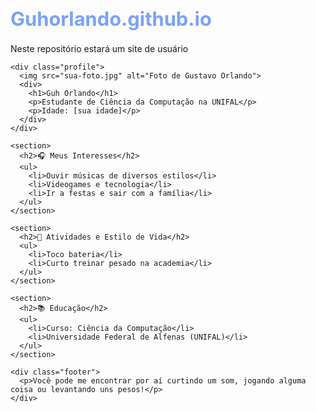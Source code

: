 # Guhorlando.github.io
Neste repositório estará um site de usuário

<!DOCTYPE html>
<html lang="pt-BR">
<head>
  <meta charset="UTF-8">
  <meta name="viewport" content="width=device-width, initial-scale=1">
  <title>Gustavo Orlando - Sobre Mim</title>
  <style>
    :root {
      --bg-color: #1a1b26;
      --card-color: #24283b;
      --text-color: #c0caf5;
      --accent: #7aa2f7;
      --title: #bb9af7;
      --highlight: #9ece6a;
    }

    body {
      margin: 0;
      padding: 20px;
      font-family: 'Segoe UI', Tahoma, Geneva, Verdana, sans-serif;
      background-color: var(--bg-color);
      color: var(--text-color);
    }

    .container {
      max-width: 900px;
      margin: auto;
    }

    .profile {
      display: flex;
      align-items: center;
      gap: 20px;
      margin-bottom: 30px;
    }

    .profile img {
      width: 130px;
      height: 130px;
      object-fit: cover;
      border-radius: 100%;
      border: 3px solid var(--accent);
    }

    h1 {
      color: var(--accent);
      font-size: 2.2em;
    }

    h2 {
      color: var(--title);
      margin-top: 30px;
      border-bottom: 2px solid var(--accent);
      padding-bottom: 5px;
    }

    section {
      background-color: var(--card-color);
      border-radius: 12px;
      padding: 20px;
      margin-top: 20px;
      box-shadow: 0 0 10px rgba(0, 0, 0, 0.3);
    }

    ul {
      padding-left: 20px;
    }

    ul li {
      margin-bottom: 10px;
      list-style-type: "➤ ";
      padding-left: 8px;
    }

    .footer {
      background-color: #1f2335;
      margin-top: 40px;
      padding: 20px;
      border-radius: 10px;
      text-align: center;
      color: #7aa2f7;
      font-style: italic;
    }
  </style>
</head>
<body>
  <div class="container">

    <div class="profile">
      <img src="sua-foto.jpg" alt="Foto de Gustavo Orlando">
      <div>
        <h1>Guh Orlando</h1>
        <p>Estudante de Ciência da Computação na UNIFAL</p>
        <p>Idade: [sua idade]</p>
      </div>
    </div>

    <section>
      <h2>🎧 Meus Interesses</h2>
      <ul>
        <li>Ouvir músicas de diversos estilos</li>
        <li>Videogames e tecnologia</li>
        <li>Ir a festas e sair com a família</li>
      </ul>
    </section>

    <section>
      <h2>🥁 Atividades e Estilo de Vida</h2>
      <ul>
        <li>Toco bateria</li>
        <li>Curto treinar pesado na academia</li>
      </ul>
    </section>

    <section>
      <h2>📚 Educação</h2>
      <ul>
        <li>Curso: Ciência da Computação</li>
        <li>Universidade Federal de Alfenas (UNIFAL)</li>
      </ul>
    </section>

    <div class="footer">
      <p>Você pode me encontrar por aí curtindo um som, jogando alguma coisa ou levantando uns pesos!</p>
    </div>

  </div>
</body>
</html>
